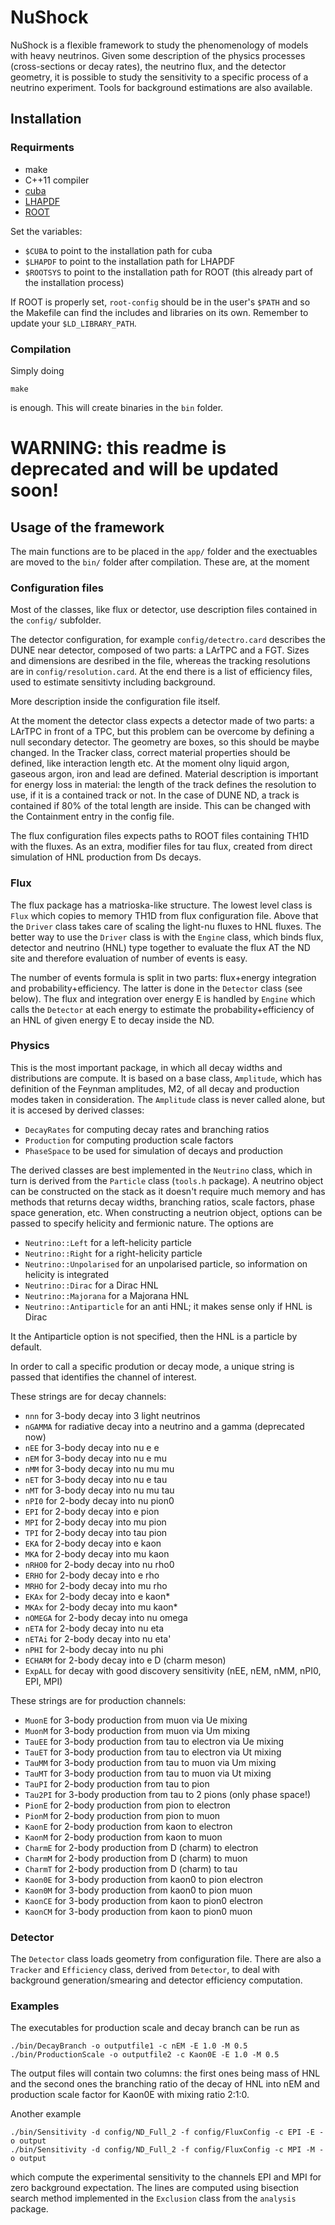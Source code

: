 # NuShock

NuShock is a flexible framework to study the phenomenology of models with heavy neutrinos.
Given some description of the physics processes (cross-sections or decay rates), 
the neutrino flux, and the detector geometry, it is possible to study the sensitivity 
to a specific process of a neutrino experiment.
Tools for background estimations are also available.

## Installation

### Requirments

* make
* C++11 compiler
* [cuba](http://www.feynarts.de/cuba/)
* [LHAPDF](https://lhapdf.hepforge.org/index.html)
* [ROOT](https://root.cern.ch/)

Set the variables:
* `$CUBA` to point to the installation path for cuba
* `$LHAPDF` to point to the installation path for LHAPDF
* `$ROOTSYS` to point to the installation path for ROOT (this already part of the installation process)

If ROOT is properly set, `root-config` should be in the user's `$PATH` and so the Makefile can find the includes and libraries on its own.
Remember to update your `$LD_LIBRARY_PATH`.

### Compilation

Simply doing 
```
make
```
is enough.
This will create binaries in the `bin` folder.

# WARNING: this readme is deprecated and will be updated soon!
## Usage of the framework

The main functions are to be placed in the `app/` folder and the exectuables are moved to the `bin/` folder after compilation.
These are, at the moment


### Configuration files

Most of the classes, like flux or detector, use description files contained in the `config/` subfolder.

The detector configuration, for example `config/detectro.card` describes the DUNE near detector, composed of two parts: a LArTPC and a FGT.
Sizes and dimensions are desribed in the file, whereas the tracking resolutions are in `config/resolution.card`.
At the end there is a list of efficiency files, used to estimate sensitivty including background.

More description inside the configuration file itself.

At the moment the detector class expects a detector made of two parts: a LArTPC in front of a TPC,
but this problem can be overcome by defining a null secondary detector.
The geometry are boxes, so this should be maybe changed.
In the Tracker class, correct material properties should be defined, like interaction length etc.
At the moment olny liquid argon, gaseous argon, iron and lead are defined.
Material description is important for energy loss in material: the length of the track defines
the resolution to use, if it is a contained track or not.
In the case of DUNE ND, a track is contained if 80% of the total length are inside.
This can be changed with the Containment entry in the config file.

The flux configuration files expects paths to ROOT files containing TH1D with the fluxes.
As an extra, modifier files for tau flux, created from direct simulation of HNL production from Ds decays.

### Flux

The flux package has a matrioska-like structure.
The lowest level class is `Flux` which copies to memory TH1D from flux configuration file.
Above that the `Driver` class takes care of scaling the light-nu fluxes to HNL fluxes.
The better way to use the `Driver` class is with the `Engine` class, which binds flux, detector and neutrino (HNL) type
together to evaluate the flux AT the ND site and therefore evaluation of number of events is easy.

The number of events formula is split in two parts: flux+energy integration and probability+efficiency.
The latter is done in the `Detector` class (see below).
The flux and integration over energy E is handled by `Engine` which calls the `Detector` at each energy to 
estimate the probability+efficiency of an HNL of given energy E to decay inside the ND.

### Physics

This is the most important package, in which all decay widths and distributions are compute.
It is based on a base class, `Amplitude`, which has definition of the Feynman amplitudes, M2,
of all decay and production modes taken in consideration.
The `Amplitude` class is never called alone, but it is accesed by derived classes:
- `DecayRates`	for computing decay rates and branching ratios
- `Production`	for computing production scale factors
- `PhaseSpace`	to be used for simulation of decays and production 

The derived classes are best implemented in the `Neutrino` class, which in turn is derived from
the `Particle` class (`tools.h` package).
A neutrino object can be constructed on the stack as it doesn't require much memory and has methods that returns
decay widths, branching ratios, scale factors, phase space generation, etc.
When constructing a neutrion object, options can be passed to specify helicity and fermionic nature.
The options are
- `Neutrino::Left`		for a left-helicity particle
- `Neutrino::Right`		for a right-helicity particle
- `Neutrino::Unpolarised`	for an unpolarised particle, so information on helicity is integrated
- `Neutrino::Dirac`		for a Dirac HNL
- `Neutrino::Majorana`		for a Majorana HNL
- `Neutrino::Antiparticle`	for an anti HNL; it makes sense only if HNL is Dirac

It the Antiparticle option is not specified, then the HNL is a particle by default.


In order to call a specific prodution or decay mode, a unique string is passed that identifies the channel of interest.

These strings are for decay channels:
- `nnn`	  	for 3-body decay into 3 light neutrinos
- `nGAMMA`	for radiative decay into a neutrino and a gamma (deprecated now)
- `nEE`		for 3-body decay into nu e e
- `nEM`		for 3-body decay into nu e mu
- `nMM`		for 3-body decay into nu mu mu
- `nET`		for 3-body decay into nu e tau
- `nMT`		for 3-body decay into nu mu tau
- `nPI0`	for 2-body decay into nu pion0
- `EPI`		for 2-body decay into e pion
- `MPI`		for 2-body decay into mu pion
- `TPI`		for 2-body decay into tau pion
- `EKA`		for 2-body decay into e kaon
- `MKA`		for 2-body decay into mu kaon
- `nRHO0`	for 2-body decay into nu rho0
- `ERHO`	for 2-body decay into e rho
- `MRHO`	for 2-body decay into mu rho
- `EKAx`	for 2-body decay into e kaon\*
- `MKAx`	for 2-body decay into mu kaon\*
- `nOMEGA`	for 2-body decay into nu omega
- `nETA`	for 2-body decay into nu eta
- `nETAi`	for 2-body decay into nu eta'
- `nPHI`	for 2-body decay into nu phi
- `ECHARM`	for 2-body decay into e D (charm meson)
- `ExpALL`	for decay with good discovery sensitivity (nEE, nEM, nMM, nPI0, EPI, MPI)

These strings are for production channels:
-  `MuonE`	for 3-body production from muon via Ue mixing
-  `MuonM`	for 3-body production from muon via Um mixing
-  `TauEE`	for 3-body production from tau to electron via Ue mixing
-  `TauET`	for 3-body production from tau to electron via Ut mixing
-  `TauMM`	for 3-body production from tau to muon via Um mixing
-  `TauMT`	for 3-body production from tau to muon via Ut mixing
-  `TauPI`	for 2-body production from tau to pion
-  `Tau2PI`	for 3-body production from tau to 2 pions (only phase space!)
-  `PionE`	for 2-body production from pion to electron
-  `PionM`	for 2-body production from pion to muon
-  `KaonE`	for 2-body production from kaon to electron
-  `KaonM`	for 2-body production from kaon to muon
-  `CharmE`	for 2-body production from D (charm) to electron
-  `CharmM`	for 2-body production from D (charm) to muon
-  `CharmT`	for 2-body production from D (charm) to tau
-  `Kaon0E`	for 3-body production from kaon0 to pion electron
-  `Kaon0M`	for 3-body production from kaon0 to pion muon
-  `KaonCE`	for 3-body production from kaon to pion0 electron
-  `KaonCM`	for 3-body production from kaon to pion0 muon

### Detector

The `Detector` class loads geometry from configuration file.
There are also a `Tracker` and `Efficiency` class, derived from `Detector`, to deal with background generation/smearing
and detector efficiency computation.

### Examples

The executables for production scale and decay branch can be run as

```
./bin/DecayBranch -o outputfile1 -c nEM -E 1.0 -M 0.5
./bin/ProductionScale -o outputfile2 -c Kaon0E -E 1.0 -M 0.5
```

The output files will contain two columns: the first ones being mass of HNL and the second ones the branching ratio of
the decay of HNL into nEM and production scale factor for Kaon0E with mixing ratio 2:1:0.

Another example
```
./bin/Sensitivity -d config/ND_Full_2 -f config/FluxConfig -c EPI -E -o output
./bin/Sensitivity -d config/ND_Full_2 -f config/FluxConfig -c MPI -M -o output
```
which compute the experimental sensitivity to the channels EPI and MPI for zero background expectation.
The lines are computed using bisection search method implemented in the `Exclusion` class from the `analysis` package.

